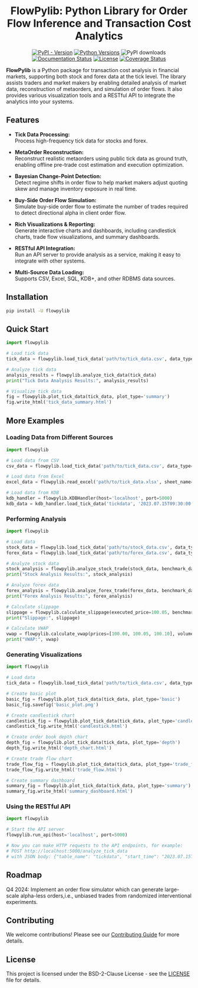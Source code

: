 <div align=center>

# FlowPylib: Python Library for Order Flow Inference and Transaction Cost Analytics

</div>

<div align=center>

[![PyPI - Version](https://img.shields.io/pypi/v/pytca)](https://pypi.org/project/flowpylib/)
[![Python Versions](https://img.shields.io/badge/python-3.6%2B-green)](https://pypi.org/project/flowpylib/)
![PyPI downloads](https://img.shields.io/pypi/dm/flowpylib)
[![Documentation Status](https://readthedocs.org/projects/pytca/badge/?version=latest)](https://flowpylib.readthedocs.io/en/latest/?badge=latest)
[![License](https://img.shields.io/badge/License-BSD%202--Clause-orange.svg)](https://opensource.org/licenses/BSD-2-Clause)
[![Coverage Status](https://coveralls.io/repos/github/jialuechen/flowpylib/badge.svg?branch=main)](https://coveralls.io/github/jialuechen/flowpylib?branch=main)

</div>

**FlowPylib** is a Python package for transaction cost analysis in financial markets, supporting both stock and forex data at the tick level. The library assists traders and market makers by enabling detailed analysis of market data, reconstruction of metaorders, and simulation of order flows. It also provides various visualization tools and a RESTful API to integrate the analytics into your systems.

## Features

- **Tick Data Processing:**  
  Process high-frequency tick data for stocks and forex.

- **MetaOrder Reconstruction:**  
  Reconstruct realistic metaorders using public tick data as ground truth, enabling offline pre-trade cost estimation and execution optimization.

- **Bayesian Change-Point Detection:**  
  Detect regime shifts in order flow to help market makers adjust quoting skew and manage inventory exposure in real time.

- **Buy-Side Order Flow Simulation:**  
  Simulate buy-side order flow to estimate the number of trades required to detect directional alpha in client order flow.

- **Rich Visualizations & Reporting:**  
  Generate interactive charts and dashboards, including candlestick charts, trade flow visualizations, and summary dashboards.

- **RESTful API Integration:**  
  Run an API server to provide analysis as a service, making it easy to integrate with other systems.

- **Multi-Source Data Loading:**  
  Supports CSV, Excel, SQL, KDB+, and other RDBMS data sources.

## Installation

```bash
pip install -U flowpylib
```

## Quick Start

```python
import flowpylib

# Load tick data
tick_data = flowpylib.load_tick_data('path/to/tick_data.csv', data_type='stock')

# Analyze tick data
analysis_results = flowpylib.analyze_tick_data(tick_data)
print("Tick Data Analysis Results:", analysis_results)

# Visualize tick data
fig = flowpylib.plot_tick_data(tick_data, plot_type='summary')
fig.write_html('tick_data_summary.html')
```

## More Examples

### Loading Data from Different Sources

```python
import flowpylib

# Load data from CSV
csv_data = flowpylib.load_tick_data('path/to/tick_data.csv', data_type='stock')

# Load data from Excel
excel_data = flowpylib.read_excel('path/to/tick_data.xlsx', sheet_name='Tick Data')

# Load data from KDB
kdb_handler = flowpylib.KDBHandler(host='localhost', port=5000)
kdb_data = kdb_handler.load_tick_data('tickdata', '2023.07.15T09:30:00.000', '2023.07.15T16:00:00.000')
```

### Performing Analysis

```python
import flowpylib

# Load data
stock_data = flowpylib.load_tick_data('path/to/stock_data.csv', data_type='stock')
forex_data = flowpylib.load_tick_data('path/to/forex_data.csv', data_type='forex')

# Analyze stock data
stock_analysis = flowpylib.analyze_stock_trade(stock_data, benchmark_data)
print("Stock Analysis Results:", stock_analysis)

# Analyze forex data
forex_analysis = flowpylib.analyze_forex_trade(forex_data, benchmark_data)
print("Forex Analysis Results:", forex_analysis)

# Calculate slippage
slippage = flowpylib.calculate_slippage(executed_price=100.05, benchmark_price=100.00)
print("Slippage:", slippage)

# Calculate VWAP
vwap = flowpylib.calculate_vwap(prices=[100.00, 100.05, 100.10], volumes=[1000, 2000, 1500])
print("VWAP:", vwap)
```

### Generating Visualizations

```python
import flowpylib

# Load data
tick_data = flowpylib.load_tick_data('path/to/tick_data.csv', data_type='stock')

# Create basic plot
basic_fig = flowpylib.plot_tick_data(tick_data, plot_type='basic')
basic_fig.savefig('basic_plot.png')

# Create candlestick chart
candlestick_fig = flowpylib.plot_tick_data(tick_data, plot_type='candlestick', interval='5min')
candlestick_fig.write_html('candlestick.html')

# Create order book depth chart
depth_fig = flowpylib.plot_tick_data(tick_data, plot_type='depth')
depth_fig.write_html('depth_chart.html')

# Create trade flow chart
trade_flow_fig = flowpylib.plot_tick_data(tick_data, plot_type='trade_flow', window='5min')
trade_flow_fig.write_html('trade_flow.html')

# Create summary dashboard
summary_fig = flowpylib.plot_tick_data(tick_data, plot_type='summary')
summary_fig.write_html('summary_dashboard.html')
```

### Using the RESTful API

```python
import flowpylib

# Start the API server
flowpylib.run_api(host='localhost', port=5000)

# Now you can make HTTP requests to the API endpoints, for example:
# POST http://localhost:5000/analyze_tick_data
# with JSON body: {"table_name": "tickdata", "start_time": "2023.07.15T09:30:00.000", "end_time": "2023.07.15T16:00:00.000", "symbols": ["AAPL", "GOOGL"]}
```

## Roadmap
Q4 2024: Implement an order flow simulator which can generate large-scale alpha-less orders,i.e., unbiased trades from randomized interventional experiments.

## Contributing

We welcome contributions! Please see our [Contributing Guide](CONTRIBUTING.md) for more details.

## License

This project is licensed under the BSD-2-Clause License - see the [LICENSE](LICENSE) file for details.
